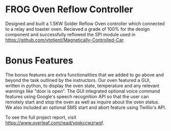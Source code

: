 # FROG Oven Reflow Controller

Designed and built a 1.5KW Solder Reflow Oven controller which connected to a relay and toaster oven. Recieved a grade of 100% for the design component and successfully reflowed the SPI module used in https://github.com/vtotient/Magnetically-Controlled-Car.

# Bonus Features

The bonus features are extra functionalities that we added to go above and beyond the task outlined by the instructors. Our oven featured a GUI, written in python, to display the oven state, temperature and any relevant warnings like "door is open". The GUI integrated optional voice command features using Google's speech recognition API so that the user can remotely start and stop the oven as well as inquire about the oven status. We also included an optional SMS start and abort feature using Twillio's API. 

To see the full project report, visit https://www.overleaf.com/read/yqskccwzrwsf.
